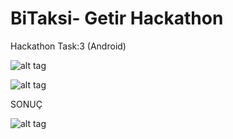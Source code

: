 # BiTaksi- Getir Hackathon
 Hackathon Task:3 (Android)
 
 
 
 ![alt tag](http://image.prntscr.com/image/db717fb93a764899ae6776ac45ded8ab.png)
 
  ![alt tag](http://image.prntscr.com/image/cd540537fc2b4023b09487a0f6ecb6ce.png)
  
  
  SONUÇ
  
 ![alt tag](http://image.prntscr.com/image/170bd2506fbf4a578268c711801aceac.png)
